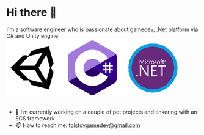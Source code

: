 # Hi there 👋
I'm a software engineer who is passionate about gamedev, .Net platform via C# and Unity engine.
<img src="icons.gif">
## 
- 🔭 I’m currently working on a couple of pet projects and tinkering with an ECS framework
- 📫 How to reach me: tolstovgamedev@gmail.com
<!--
**roman-tolstov/roman-tolstov** is a ✨ _special_ ✨ repository because its `README.md` (this file) appears on your GitHub profile.

Here are some ideas to get you started:

- 🔭 I’m currently working on ...
- 🌱 I’m currently learning ...
- 👯 I’m looking to collaborate on ...
- 🤔 I’m looking for help with ...
- 💬 Ask me about ...
- 📫 How to reach me: ...
- 😄 Pronouns: ...
- ⚡ Fun fact: ...
-->
